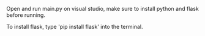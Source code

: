 Open and run main.py on visual studio, make sure to install python and flask before running.

To install flask, type 'pip install flask' into the terminal.
